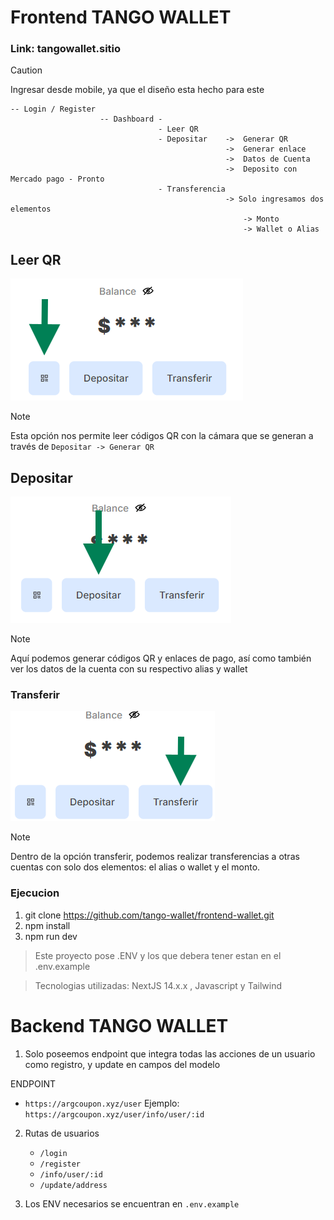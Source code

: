 # Frontend TANGO WALLET

### Link: tangowallet.sitio

> [!CAUTION]
> Ingresar desde mobile, ya que el diseño esta hecho para este

```
-- Login / Register
                    -- Dashboard -
                                 - Leer QR
                                 - Depositar    ->  Generar QR
                                                ->  Generar enlace
                                                ->  Datos de Cuenta
                                                ->  Deposito con Mercado pago - Pronto
                                 - Transferencia
                                                -> Solo ingresamos dos elementos
                                                    -> Monto
                                                    -> Wallet o Alias
```

## Leer QR

![alt text](image.png)

> [!NOTE]
> Esta opción nos permite leer códigos QR con la cámara que se generan a través de `Depositar -> Generar QR`

## Depositar

![alt text](image-1.png)

> [!NOTE]
> Aquí podemos generar códigos QR y enlaces de pago, así como también ver los datos de la cuenta con su respectivo alias y wallet

### Transferir

![alt text](image-3.png)

> [!NOTE]
> Dentro de la opción transferir, podemos realizar transferencias a otras cuentas con solo dos elementos: el alias o wallet y el monto.

### Ejecucion

1. git clone https://github.com/tango-wallet/frontend-wallet.git
2. npm install
3. npm run dev

> Este proyecto pose .ENV y los que debera tener estan en el .env.example

> Tecnologias utilizadas: NextJS 14.x.x , Javascript y Tailwind

# Backend TANGO WALLET

1. Solo poseemos endpoint que integra todas las acciones de un usuario como registro, y update en campos del modelo

ENDPOINT

- `https://argcoupon.xyz/user`
  Ejemplo: `https://argcoupon.xyz/user/info/user/:id`

2. Rutas de usuarios

   - `/login`
   - `/register`
   - `/info/user/:id`
   - `/update/address`

3. Los ENV necesarios se encuentran en `.env.example`

